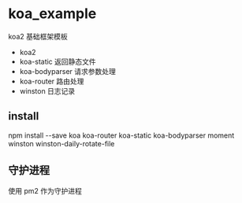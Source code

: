 # koa_example

koa2 基础框架模板

- koa2
- koa-static      返回静态文件
- koa-bodyparser  请求参数处理
- koa-router      路由处理
- winston         日志记录

## install
npm install --save koa koa-router koa-static koa-bodyparser moment winston winston-daily-rotate-file

## 守护进程

使用 pm2 作为守护进程
